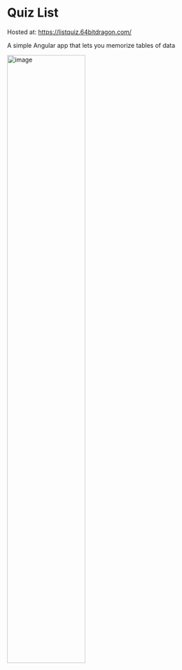 # Quiz List

Hosted at: https://listquiz.64bitdragon.com/

A simple Angular app that lets you memorize tables of data

<img width="60%" height="auto" alt="image" src="https://github.com/user-attachments/assets/96699403-7ea6-4875-9a1e-4ff4478cf659" />
